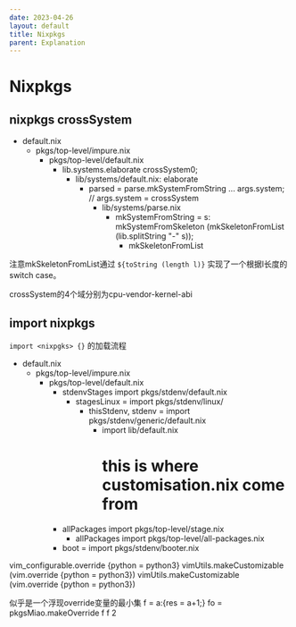 ```yaml
---
date: 2023-04-26
layout: default
title: Nixpkgs
parent: Explanation
---
```


# Nixpkgs

## nixpkgs crossSystem

* default.nix
  * pkgs/top-level/impure.nix
    * pkgs/top-level/default.nix
      * lib.systems.elaborate crossSystem0;
        * lib/systems/default.nix: elaborate
          * parsed = parse.mkSystemFromString ... args.system; // args.system = crossSystem
            * lib/systems/parse.nix
              * mkSystemFromString = s: mkSystemFromSkeleton (mkSkeletonFromList (lib.splitString "-" s));
                * mkSkeletonFromList

注意mkSkeletonFromList通过
`${toString (length l)}`
实现了一个根据l长度的switch case。

crossSystem的4个域分别为cpu-vendor-kernel-abi

## import nixpkgs

`import <nixpgks> {}`
的加载流程

* default.nix
  * pkgs/top-level/impure.nix
    * pkgs/top-level/default.nix
      * stdenvStages import pkgs/stdenv/default.nix
        * stagesLinux = import pkgs/stdenv/linux/
          * thisStdenv, stdenv = import pkgs/stdenv/generic/default.nix
            * import lib/default.nix
              # this is where customisation.nix come from
      * allPackages import pkgs/top-level/stage.nix
        * allPackages import pkgs/top-level/all-packages.nix
      * boot = import pkgs/stdenv/booter.nix

vim_configurable.override {python = python3}
vimUtils.makeCustomizable (vim.override {python = python3})
vimUtils.makeCustomizable (vim.override {python = python3})

似乎是一个浮现override变量的最小集
f = a:{res = a+1;}
fo = pkgsMiao.makeOverride f
f 2

